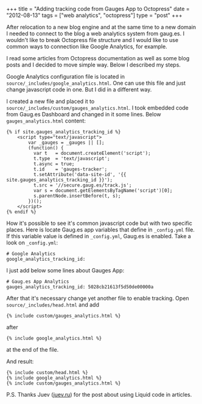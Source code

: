 +++
title = "Adding tracking code from Gauges App to Octopress"
date = "2012-08-13"
tags = ["web analytics", "octopress"]
type = "post"
+++

After relocation to a new blog engine and at the same time to a new domain I needed to connect to the blog a web analytics system from gaug.es. I wouldn't like to break Octopress file structure and I would like to use common ways to connection like Google Analytics, for example.

I read some articles from Octopress documentation as well as some blog posts and I decided to move simple way. Below I described my steps.

Google Analytics configuration file is located in `source/_includes/google_analytics.html`. One can use this file and just change javascript code in one. But I did in a different way. 

I created a new file and placed it to `source/_includes/custom/gauges_analytics.html`. I took embedded code from Gaug.es Dashboard and changed in it some lines. Below `gauges_analytics.html` content:  

	{% if site.gauges_analytics_tracking_id %}
		<script type="text/javascript">
		    var _gauges = _gauges || [];
		    (function() {
		      var t   = document.createElement('script');
		      t.type  = 'text/javascript';
		      t.async = true;
		      t.id    = 'gauges-tracker';
		      t.setAttribute('data-site-id', '{{ site.gauges_analytics_tracking_id }}');
		      t.src = '//secure.gaug.es/track.js';
		      var s = document.getElementsByTagName('script')[0];
		      s.parentNode.insertBefore(t, s);
		    })();
		</script>
	{% endif %}



How it's possible to see it's common javascript code but with two specific places. Here is locate Gaug.es app variables that define in `_config.yml` file. If this variable value is defined in `_config.yml`, Gaug.es is enabled. Take a look on `_config.yml`:

	# Google Analytics
	google_analytics_tracking_id:

I just add below some lines about Gauges App:

	# Gaug.es App Analytics
	gauges_analytics_tracking_id: 5028cb21613f5d50de00000a

After that it's necessary change yet another file to enable tracking. Open `source/_includes/head.html` and add 

	{% include custom/gauges_analytics.html %}

after

	{% include google_analytics.html %}

at the end of the file.

And result:

	{% include custom/head.html %}
	{% include google_analytics.html %}
	{% include custom/gauges_analytics.html %}

P.S.
Thanks Juev ([juev.ru](http://www.juev.ru/2012/07/05/jekyll--liquid-code-in-article/)) for the post about using Liquid code in articles.
